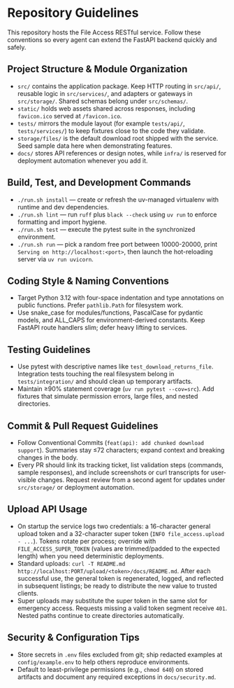 # Repository Guidelines

This repository hosts the File Access RESTful service. Follow these conventions so every agent can extend the FastAPI backend quickly and safely.

## Project Structure & Module Organization
- `src/` contains the application package. Keep HTTP routing in `src/api/`, reusable logic in `src/services/`, and adapters or gateways in `src/storage/`. Shared schemas belong under `src/schemas/`.
- `static/` holds web assets shared across responses, including `favicon.ico` served at `/favicon.ico`.
- `tests/` mirrors the module layout (for example `tests/api/`, `tests/services/`) to keep fixtures close to the code they validate.
- `storage/files/` is the default download root shipped with the service. Seed sample data here when demonstrating features.
- `docs/` stores API references or design notes, while `infra/` is reserved for deployment automation whenever you add it.

## Build, Test, and Development Commands
- `./run.sh install` — create or refresh the uv-managed virtualenv with runtime and dev dependencies.
- `./run.sh lint` — run `ruff` plus `black --check` using `uv run` to enforce formatting and import hygiene.
- `./run.sh test` — execute the pytest suite in the synchronized environment.
- `./run.sh run` — pick a random free port between 10000-20000, print `Serving on http://localhost:<port>`, then launch the hot-reloading server via `uv run uvicorn`.

## Coding Style & Naming Conventions
- Target Python 3.12 with four-space indentation and type annotations on public functions. Prefer `pathlib.Path` for filesystem work.
- Use snake_case for modules/functions, PascalCase for pydantic models, and ALL_CAPS for environment-derived constants. Keep FastAPI route handlers slim; defer heavy lifting to services.

## Testing Guidelines
- Use pytest with descriptive names like `test_download_returns_file`. Integration tests touching the real filesystem belong in `tests/integration/` and should clean up temporary artifacts.
- Maintain ≥90% statement coverage (`uv run pytest --cov=src`). Add fixtures that simulate permission errors, large files, and nested directories.

## Commit & Pull Request Guidelines
- Follow Conventional Commits (`feat(api): add chunked download support`). Summaries stay ≤72 characters; expand context and breaking changes in the body.
- Every PR should link its tracking ticket, list validation steps (commands, sample responses), and include screenshots or curl transcripts for user-visible changes. Request review from a second agent for updates under `src/storage/` or deployment automation.

## Upload API Usage
- On startup the service logs two credentials: a 16-character general upload token and a 32-character super token (`INFO file_access.upload - ...`). Tokens rotate per process; override with `FILE_ACCESS_SUPER_TOKEN` (values are trimmed/padded to the expected length) when you need deterministic deployments.
- Standard uploads: `curl -T README.md http://localhost:PORT/upload/<token>/docs/README.md`. After each successful use, the general token is regenerated, logged, and reflected in subsequent listings; be ready to distribute the new value to trusted clients.
- Super uploads may substitute the super token in the same slot for emergency access. Requests missing a valid token segment receive `401`. Nested paths continue to create directories automatically.

## Security & Configuration Tips
- Store secrets in `.env` files excluded from git; ship redacted examples at `config/example.env` to help others reproduce environments.
- Default to least-privilege permissions (e.g., `chmod 640`) on stored artifacts and document any required exceptions in `docs/security.md`.
